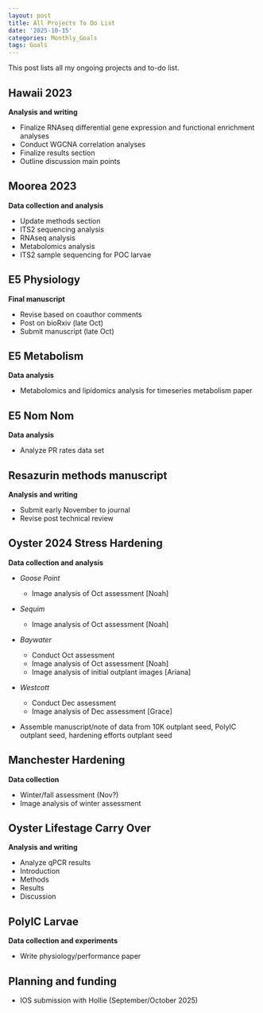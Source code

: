 ```yaml
---
layout: post
title: All Projects To Do List
date: '2025-10-15'
categories: Monthly_Goals
tags: Goals
---
```


This post lists all my ongoing projects and to-do list.  

## Hawaii 2023   
**Analysis and writing**   

- Finalize RNAseq differential gene expression and functional enrichment analyses 
- Conduct WGCNA correlation analyses 
- Finalize results section
- Outline discussion main points

## Moorea 2023   
**Data collection and analysis**   

- Update methods section 
- ITS2 sequencing analysis
- RNAseq analysis
- Metabolomics analysis
- ITS2 sample sequencing for POC larvae 

## E5 Physiology     
**Final manuscript**   

- Revise based on coauthor comments 
- Post on bioRxiv (late Oct)
- Submit manuscript (late Oct)

## E5 Metabolism   
**Data analysis** 

- Metabolomics and lipidomics analysis for timeseries metabolism paper 

## E5 Nom Nom   
**Data analysis** 

- Analyze PR rates data set 

## Resazurin methods manuscript   
**Analysis and writing** 

- Submit early November to journal 
- Revise post technical review

## Oyster 2024 Stress Hardening   
**Data collection and analysis** 

- *Goose Point*
	- Image analysis of Oct assessment [Noah]
  
- *Sequim* 
	- Image analysis of Oct assessment [Noah]

- *Baywater* 
	- Conduct Oct assessment
	- Image analysis of Oct assessment [Noah]
	- Image analysis of initial outplant images [Ariana]

- *Westcott* 
	- Conduct Dec assessment
	- Image analysis of Dec assessment [Grace]

- Assemble manuscript/note of data from 10K outplant seed, PolyIC outplant seed, hardening efforts outplant seed 

## Manchester Hardening
**Data collection** 

- Winter/fall assessment (Nov?)
- Image analysis of winter assessment 

## Oyster Lifestage Carry Over 
**Analysis and writing** 

- Analyze qPCR results
- Introduction 
- Methods 
- Results 
- Discussion 

## PolyIC Larvae   
**Data collection and experiments**   
 
- Write physiology/performance paper 

## Planning and funding    

- IOS submission with Hollie (September/October 2025)
